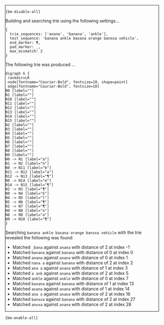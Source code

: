 <div style="border:1px solid black;">

`{bm-disable-all}`

Building and searching trie using the following settings...

```
{
  trie_sequences: ['anana', 'banana', 'ankle'],
  test_sequence: 'banana ankle baxana orange banxxa vehicle',
  end_marker: ¶,
  pad_marker: _,
  max_mismatch: 2
}

```


The following trie was produced ...

```{dot}
digraph G {
 rankdir=LR
 node[fontname="Courier-Bold", fontsize=10, shape=point]
 edge[fontname="Courier-Bold", fontsize=10]
N0 [label=""]
N1 [label=""]
N10 [label=""]
N11 [label=""]
N12 [label=""]
N13 [label=""]
N14 [label=""]
N15 [label=""]
N2 [label=""]
N3 [label=""]
N4 [label=""]
N5 [label=""]
N6 [label=""]
N7 [label=""]
N8 [label=""]
N9 [label=""]
N0 -> N1 [label="a"]
N1 -> N2 [label="n"]
N0 -> N11 [label="b"]
N11 -> N12 [label="a"]
N12 -> N13 [label="¶"]
N0 -> N14 [label="e"]
N14 -> N15 [label="¶"]
N2 -> N3 [label="¶"]
N0 -> N4 [label="k"]
N4 -> N5 [label="l"]
N5 -> N6 [label="¶"]
N1 -> N7 [label="¶"]
N0 -> N8 [label="n"]
N8 -> N9 [label="a"]
N9 -> N10 [label="¶"]
}
```

Searching `banana ankle baxana orange banxxa vehicle` with the trie revealed the following was found:

 * Matched `_bana` against `anana` with distance of 2 at index -1
 * Matched `banana` against `banana` with distance of 0 at index 0
 * Matched `anana` against `anana` with distance of 0 at index 1
 * Matched `nana a` against `banana` with distance of 2 at index 2
 * Matched `ana a` against `anana` with distance of 1 at index 3
 * Matched `a ank` against `anana` with distance of 2 at index 5
 * Matched `ankle` against `ankle` with distance of 0 at index 7
 * Matched `baxana` against `banana` with distance of 1 at index 13
 * Matched `axana` against `anana` with distance of 1 at index 14
 * Matched `ana o` against `anana` with distance of 2 at index 16
 * Matched `banxxa` against `banana` with distance of 2 at index 27
 * Matched `anxxa` against `anana` with distance of 2 at index 28
</div>

`{bm-enable-all}`

